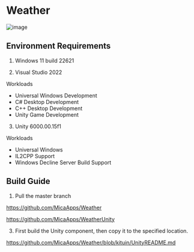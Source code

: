 # Weather

![image](https://github.com/DiskTools/Weather/assets/6630660/9a12f212-653c-4965-8ddb-e74a16f62e4e)

## Environment Requirements

1. Windows 11 build 22621

2. Visual Studio 2022

Workloads
- Universal Windows Development
- C# Desktop Development
- C++ Desktop Development
- Unity Game Development

3. Unity 6000.00.15f1

Workloads
- Universal Windows
- IL2CPP Support
- Windows Decline Server Build Support

## Build Guide

1. Pull the master branch

https://github.com/MicaApps/Weather

https://github.com/MicaApps/WeatherUnity

3. First build the Unity component, then copy it to the specified location.

https://github.com/MicaApps/Weather/blob/kituin/UnityREADME.md
